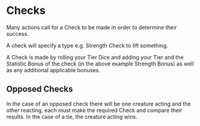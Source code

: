 # Checks

Many actions call for a Check to be made in order to determine their success.

A check will specify a type e.g. Strength Check to lift something.

A Check is made by rolling your Tier Dice and adding your Tier and the Statistic Bonus of the check (in the above example Strength Bonus) as well as any additional applicable bonuses.

## Opposed Checks

In the case of an opposed check there will be one creature acting and the other reacting, each must make the required Check and compare their results. In the case of a tie, the creature acting wins.